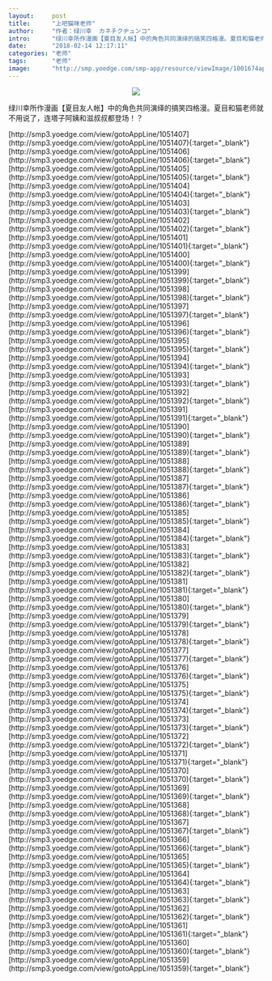 ```yaml
---
layout:     post
title:      "上吧猫咪老师"
author:     "作者：绿川幸  カネチクヂュンコ"
intro:      "绿川幸所作漫画【夏目友人帐】中的角色共同演绎的搞笑四格漫。夏目和猫老师就不用说了，连塔子阿姨和滋叔叔都登场！？"
date:       "2018-02-14 12:17:11"
categories: "老师"
tags:       "老师"
image:      "http://smp.yoedge.com/smp-app/resource/viewImage/1001674appline.png"
---
```

<div style="text-align: center">
<p><img src="http://smp.yoedge.com/smp-app/resource/viewImage/1001674appline.png"/></p>
</div>
<p class="post-meta">
<span>绿川幸所作漫画【夏目友人帐】中的角色共同演绎的搞笑四格漫。夏目和猫老师就不用说了，连塔子阿姨和滋叔叔都登场！？</span>
</p>
[http://smp3.yoedge.com/view/gotoAppLine/1051407](http://smp3.yoedge.com/view/gotoAppLine/1051407){:target="_blank"}
[http://smp3.yoedge.com/view/gotoAppLine/1051406](http://smp3.yoedge.com/view/gotoAppLine/1051406){:target="_blank"}
[http://smp3.yoedge.com/view/gotoAppLine/1051405](http://smp3.yoedge.com/view/gotoAppLine/1051405){:target="_blank"}
[http://smp3.yoedge.com/view/gotoAppLine/1051404](http://smp3.yoedge.com/view/gotoAppLine/1051404){:target="_blank"}
[http://smp3.yoedge.com/view/gotoAppLine/1051403](http://smp3.yoedge.com/view/gotoAppLine/1051403){:target="_blank"}
[http://smp3.yoedge.com/view/gotoAppLine/1051402](http://smp3.yoedge.com/view/gotoAppLine/1051402){:target="_blank"}
[http://smp3.yoedge.com/view/gotoAppLine/1051401](http://smp3.yoedge.com/view/gotoAppLine/1051401){:target="_blank"}
[http://smp3.yoedge.com/view/gotoAppLine/1051400](http://smp3.yoedge.com/view/gotoAppLine/1051400){:target="_blank"}
[http://smp3.yoedge.com/view/gotoAppLine/1051399](http://smp3.yoedge.com/view/gotoAppLine/1051399){:target="_blank"}
[http://smp3.yoedge.com/view/gotoAppLine/1051398](http://smp3.yoedge.com/view/gotoAppLine/1051398){:target="_blank"}
[http://smp3.yoedge.com/view/gotoAppLine/1051397](http://smp3.yoedge.com/view/gotoAppLine/1051397){:target="_blank"}
[http://smp3.yoedge.com/view/gotoAppLine/1051396](http://smp3.yoedge.com/view/gotoAppLine/1051396){:target="_blank"}
[http://smp3.yoedge.com/view/gotoAppLine/1051395](http://smp3.yoedge.com/view/gotoAppLine/1051395){:target="_blank"}
[http://smp3.yoedge.com/view/gotoAppLine/1051394](http://smp3.yoedge.com/view/gotoAppLine/1051394){:target="_blank"}
[http://smp3.yoedge.com/view/gotoAppLine/1051393](http://smp3.yoedge.com/view/gotoAppLine/1051393){:target="_blank"}
[http://smp3.yoedge.com/view/gotoAppLine/1051392](http://smp3.yoedge.com/view/gotoAppLine/1051392){:target="_blank"}
[http://smp3.yoedge.com/view/gotoAppLine/1051391](http://smp3.yoedge.com/view/gotoAppLine/1051391){:target="_blank"}
[http://smp3.yoedge.com/view/gotoAppLine/1051390](http://smp3.yoedge.com/view/gotoAppLine/1051390){:target="_blank"}
[http://smp3.yoedge.com/view/gotoAppLine/1051389](http://smp3.yoedge.com/view/gotoAppLine/1051389){:target="_blank"}
[http://smp3.yoedge.com/view/gotoAppLine/1051388](http://smp3.yoedge.com/view/gotoAppLine/1051388){:target="_blank"}
[http://smp3.yoedge.com/view/gotoAppLine/1051387](http://smp3.yoedge.com/view/gotoAppLine/1051387){:target="_blank"}
[http://smp3.yoedge.com/view/gotoAppLine/1051386](http://smp3.yoedge.com/view/gotoAppLine/1051386){:target="_blank"}
[http://smp3.yoedge.com/view/gotoAppLine/1051385](http://smp3.yoedge.com/view/gotoAppLine/1051385){:target="_blank"}
[http://smp3.yoedge.com/view/gotoAppLine/1051384](http://smp3.yoedge.com/view/gotoAppLine/1051384){:target="_blank"}
[http://smp3.yoedge.com/view/gotoAppLine/1051383](http://smp3.yoedge.com/view/gotoAppLine/1051383){:target="_blank"}
[http://smp3.yoedge.com/view/gotoAppLine/1051382](http://smp3.yoedge.com/view/gotoAppLine/1051382){:target="_blank"}
[http://smp3.yoedge.com/view/gotoAppLine/1051381](http://smp3.yoedge.com/view/gotoAppLine/1051381){:target="_blank"}
[http://smp3.yoedge.com/view/gotoAppLine/1051380](http://smp3.yoedge.com/view/gotoAppLine/1051380){:target="_blank"}
[http://smp3.yoedge.com/view/gotoAppLine/1051379](http://smp3.yoedge.com/view/gotoAppLine/1051379){:target="_blank"}
[http://smp3.yoedge.com/view/gotoAppLine/1051378](http://smp3.yoedge.com/view/gotoAppLine/1051378){:target="_blank"}
[http://smp3.yoedge.com/view/gotoAppLine/1051377](http://smp3.yoedge.com/view/gotoAppLine/1051377){:target="_blank"}
[http://smp3.yoedge.com/view/gotoAppLine/1051376](http://smp3.yoedge.com/view/gotoAppLine/1051376){:target="_blank"}
[http://smp3.yoedge.com/view/gotoAppLine/1051375](http://smp3.yoedge.com/view/gotoAppLine/1051375){:target="_blank"}
[http://smp3.yoedge.com/view/gotoAppLine/1051374](http://smp3.yoedge.com/view/gotoAppLine/1051374){:target="_blank"}
[http://smp3.yoedge.com/view/gotoAppLine/1051373](http://smp3.yoedge.com/view/gotoAppLine/1051373){:target="_blank"}
[http://smp3.yoedge.com/view/gotoAppLine/1051372](http://smp3.yoedge.com/view/gotoAppLine/1051372){:target="_blank"}
[http://smp3.yoedge.com/view/gotoAppLine/1051371](http://smp3.yoedge.com/view/gotoAppLine/1051371){:target="_blank"}
[http://smp3.yoedge.com/view/gotoAppLine/1051370](http://smp3.yoedge.com/view/gotoAppLine/1051370){:target="_blank"}
[http://smp3.yoedge.com/view/gotoAppLine/1051369](http://smp3.yoedge.com/view/gotoAppLine/1051369){:target="_blank"}
[http://smp3.yoedge.com/view/gotoAppLine/1051368](http://smp3.yoedge.com/view/gotoAppLine/1051368){:target="_blank"}
[http://smp3.yoedge.com/view/gotoAppLine/1051367](http://smp3.yoedge.com/view/gotoAppLine/1051367){:target="_blank"}
[http://smp3.yoedge.com/view/gotoAppLine/1051366](http://smp3.yoedge.com/view/gotoAppLine/1051366){:target="_blank"}
[http://smp3.yoedge.com/view/gotoAppLine/1051365](http://smp3.yoedge.com/view/gotoAppLine/1051365){:target="_blank"}
[http://smp3.yoedge.com/view/gotoAppLine/1051364](http://smp3.yoedge.com/view/gotoAppLine/1051364){:target="_blank"}
[http://smp3.yoedge.com/view/gotoAppLine/1051363](http://smp3.yoedge.com/view/gotoAppLine/1051363){:target="_blank"}
[http://smp3.yoedge.com/view/gotoAppLine/1051362](http://smp3.yoedge.com/view/gotoAppLine/1051362){:target="_blank"}
[http://smp3.yoedge.com/view/gotoAppLine/1051361](http://smp3.yoedge.com/view/gotoAppLine/1051361){:target="_blank"}
[http://smp3.yoedge.com/view/gotoAppLine/1051360](http://smp3.yoedge.com/view/gotoAppLine/1051360){:target="_blank"}
[http://smp3.yoedge.com/view/gotoAppLine/1051359](http://smp3.yoedge.com/view/gotoAppLine/1051359){:target="_blank"}



